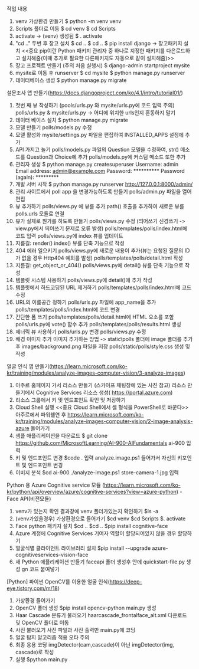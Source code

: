 작업 내용

1. venv 가상환경 만들기 
    $ python -m venv venv
2. Scripts 폴더로 이동 
    $ cd venv $ cd Scripts
3. activate -> (venv) 생성됨 
    $ . activate
4. "cd .." 두번 후 장고 설치 
    $ cd .. 
    $ cd .. 
    $ pip install django ->   장고패키지 설치 
    <<중요 pip이란 Python 패키지 관리자 중 하나로 지정한 패키지를  다은로드하고 설치해줌(이때 추가로 필요한 다른패키지도 자동으로 같이 설치해줌)>>
5. 장고 프로젝트 만들기 (주의 처음 실행시) 
    $ django-admin startproject mysite
6. mysite로 이동 후 runserver 
    $ cd mysite 
    $ python manage.py runserver
7. 데이터베이스 생성 
    $ python manage.py migrate


설문조사 앱 만들기(https://docs.djangoproject.com/ko/4.1/intro/tutorial01/)

1. 첫번 째 뷰 작성하기 (pools/urls.py 와 mysite/urls.py에 코드 입력 주의)   
    polls/urls.py & mysite/urls.py -> 어디에 위치한 urls인지 혼동하지 말기
2. 데이터 베이스 설치 
    $ python manage.py migrate
3. 모델 만들기 
    polls/models.py 수정
4. 모델 활성화 
    mysite/settings.py 파일을 편집하여 INSTALLED_APPS 설정에 추가
5. API 가지고 놀기 
    polls/models.py 파일의 Question 모델을 수정하여, str() 메소드를 Question과 Choice에 추가 polls/models.py에 커스텀 메소드 또한 추가
6. 관리자 생성 
    $ python manage.py createsuperuser 
    Username: admin 
    Email address: admin@example.com 
    Password: ********** 
    Password (again): *********
7. 개발 서버 시작 
    $ python manage.py runserver 
    http://127.0.0.1:8000/admin/
8. 관리 사이트에서 poll app 을 변경가능하도록 만들기 
    polls/admin.py 파일을 열어 편집
9. 뷰 추가하기 
    polls/views.py 에 뷰를 추가 
    path() 호출을 추가하여 새로운 뷰를 polls.urls 모듈로 연결
10. 뷰가 실제로 뭔가를 하도록 만들기 
    polls/views.py 수정 (띄어쓰기 신경쓰기 -> view.py에서 띄어쓰기 문제로 오류 발생) 
    polls/templates/polls/index.html에 코드 입력 
    polls/views.py에 index 뷰를 업데이트
11. 지름길: render() 
    index() 뷰를 단축 기능으로 작성
12. 404 에러 일으키기 
    polls/views.py에 새로운 내용이 추가(뷰는 요청된 질문의 ID 가 없을 경우 Http404 예외를 발생) 
    polls/templates/polls/detail.html 작성
13. 지름길: get_object_or_404() 
    polls/views.py에 detail() 뷰를 단축 기능으로 작성
14. 템플릿 시스템 사용하기 
    polls/views.py에 detail()에 추가 작성
15. 템플릿에서 하드코딩된 URL 제거하기 
    polls/templates/polls/index.html에 코드 수정
16. URL의 이름공간 정하기 
    polls/urls.py 파일에 app_name을 추가 
    polls/templates/polls/index.html에 코드 변경
17. 간단한 폼 쓰기 
    polls/templates/polls/detail.html에 HTML 요소를 포함 
    polls/urls.py에 vote() 함수 추가 
    polls/templates/polls/results.html 생성
18. 제너릭 뷰 사용하기 
    polls/urls.py 변경 
    polls/views.py 수정
19. 배경 이미지 추가 
    이미지 추가하는 방법 -> static\polls 폴더에 image 폴더를 추가 후 images/background.png 파일을 저장 
    polls/static/polls/style.css 생성 및 작성


얼굴 인식 앱 만들기(https://learn.microsoft.com/ko-kr/training/modules/analyze-images-computer-vision/3-analyze-images) 

1. 아주르 홈페이지 가서 리소스 만들기 (스카이프 채팅창에 있는 사진 참고) 
    리소스 만들기에서 Cognitive Services 리소스 생성( https://portal.azure.com)
2. 리소스 그룹에서 키 및 엔드포인트 확인 및 저장하기 
3. Cloud Shell 실행
     <<중요 Cloud Shell에서 셸 형식을 PowerShell로 바꾼다>>
      아주르에서 파워쉘연 후 https://learn.microsoft.com/ko-kr/training/modules/analyze-images-computer-vision/2-image-analysis-azure 들어가기 
4. 샘플 애플리케이션을 다운로드 
    $ git clone https://github.com/MicrosoftLearning/AI-900-AIFundamentals ai-900 입력 
5. 키 및 엔드포인트 변경 
    $code . 입력 
    analyze.image.ps1 들어가서 자신의 키포인트 및 엔드포인트 변경 
6. 이미지 분석 
    $cd ai-900 ./analyze-image.ps1 store-camera-1.jpg 입력

Python 용 Azure Cognitive service 모듈 (https://learn.microsoft.com/ko-kr/python/api/overview/azure/cognitive-services?view=azure-python)
-Face API(비전모듈)
1. venv가 있는지 확인
    결과창에 venv 폴더가있는지 확인하기
    $ls -a
2. (venv가있을경우) 가상환경으로 들어가기
    $cd venv
    $cd Scripts
    $. activate
3. Face python 패키지 설치
    $cd ..
    $cd ..
    $pip install cognitive-face
4. Azure 계정에 Cognitive Services 기여자 역할이 할당되어있지 않을 경우 할당하기
5. 얼굴식별 클라이언트 라이브러리 설치
    $pip install --upgrade azure-cognitiveservices-vision-face
6. 새 Python 애플리케이션 만들기
    faceapi 폴더 생성후 안에 quickstart-file.py 생성 gn 코드 붙여넣기

[Python] 파이썬 OpenCV를 이용한 얼굴 인식(https://deep-eye.tistory.com/m/18)
1. 가상환경 들어가기
2. OpenCV 폴더 생성
    $pip install opencv-python
    main.py 생성
3. Haar Cascade 분류기 불러오기
    haarcascade_frontalface_alt.xml 다운로드 및 OpenCV 폴더로 이동
4. 사진 불러오기
    사진 파일과 사진 출력만 main.py에 코딩
5. 얼굴 탐지 알고리즘 적용
    오타 주의
6. 최종 응용 코딩
    imgDetector(cam,cascade)이 아닌 imgDetector(img, cascade)로 작성
7. 실행
    $python main.py



